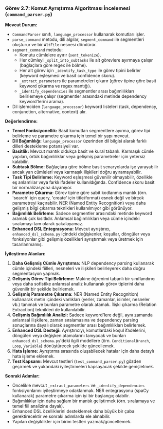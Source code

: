 ### Görev 2.7: Komut Ayrıştırma Algoritması İncelemesi (`command_parser.py`)

**Mevcut Durum:**

*   `CommandParser` sınıfı, `language_processor` kullanarak komutları işler.
*   `parse_command` metodu, dili algılar, `segment_command` ile segmentleri oluşturur ve bir `AltFile` nesnesi döndürür.
*   `segment_command` metodu:
    *   Komutu cümlelere ayırır (`sent_tokenize`).
    *   Her cümleyi `_split_into_subtasks` ile alt görevlere ayırmaya çalışır (bağlaçlara göre regex ile bölme).
    *   Her alt görev için `_identify_task_type` ile görev tipini belirler (keyword eşleşmesi ve basit confidence skoru).
    *   `_extract_parameters` ile parametreleri çıkarır (görev tipine göre basit keyword çıkarma ve regex mantığı).
    *   `_identify_dependencies` ile segmentler arası bağımlılıkları belirlemeye çalışır (segmentler arasındaki metinde dependency keyword'lerini arama).
*   Dil işlemciden (`language_processor`) keyword listeleri (task, dependency, conjunction, alternative, context) alır.

**Değerlendirme:**

*   **Temel Fonksiyonellik:** Basit komutları segmentlere ayırma, görev tipi belirleme ve parametre çıkarma için temel bir yapı mevcut.
*   **Dil Bağımlılığı:** `language_processor` üzerinden dil bilgisi alarak farklı dilleri destekleme potansiyeli var.
*   **Basitlik:** Mevcut mantık oldukça basit ve kural tabanlı. Karmaşık cümle yapıları, örtük bağımlılıklar veya gelişmiş parametreler için yetersiz kalabilir.
*   **Subtask Bölme:** Bağlaçlara göre bölme basit senaryolarda işe yarayabilir ancak yan cümleleri veya karmaşık ilişkileri doğru ayıramayabilir.
*   **Task Tipi Belirleme:** Keyword eşleşmesi güvenilir olmayabilir, özellikle eş anlamlılar veya farklı ifadeler kullanıldığında. Confidence skoru basit bir normalizasyona dayanıyor.
*   **Parametre Çıkarma:** Görev tipine göre sabit kodlanmış mantık (örn. 'search' için query, 'create' için title/format) esnek değil ve birçok parametreyi kaçırabilir. NER (Named Entity Recognition) veya daha gelişmiş bilgi çıkarma teknikleri kullanılmıyor gibi görünüyor.
*   **Bağımlılık Belirleme:** Sadece segmentler arasındaki metinde keyword aramak çok kısıtlıdır. Anlamsal bağımlılıkları veya cümle içindeki sıralamayı tam olarak yakalayamaz.
*   **Enhanced DSL Entegrasyonu:** Mevcut ayrıştırıcı, `enhanced_dsl_schema.py` içindeki değişkenler, koşullar, döngüler veya fonksiyonlar gibi gelişmiş özellikleri ayrıştırmak veya üretmek için tasarlanmamış.

**İyileştirme Alanları:**

1.  **Daha Gelişmiş Cümle Ayrıştırma:** NLP dependency parsing kullanarak cümle içindeki fiilleri, nesneleri ve ilişkileri belirleyerek daha doğru segmentasyon yapmak.
2.  **Gelişmiş Görev Tipi Belirleme:** Makine öğrenimi tabanlı bir sınıflandırıcı veya daha sofistike anlamsal analiz kullanarak görev tiplerini daha güvenilir bir şekilde belirlemek.
3.  **Gelişmiş Parametre Çıkarma:** NER (Named Entity Recognition) kullanarak metin içindeki varlıkları (yerler, zamanlar, isimler, nesneler vb.) tanımak ve bunları parametre olarak atamak. İlişki çıkarma (Relation Extraction) teknikleri de kullanılabilir.
4.  **Gelişmiş Bağımlılık Analizi:** Sadece keyword'lere değil, aynı zamanda anlamsal ilişkilere, zaman sıralamasına ve dependency parsing sonuçlarına dayalı olarak segmentler arası bağımlılıkları belirlemek.
5.  **Enhanced DSL Desteği:** Ayrıştırıcıyı, komutlardaki koşul ifadelerini, döngüleri veya değişken atamalarını tanıyacak ve bunları `enhanced_dsl_schema.py`'deki ilgili modellere (örn. `ConditionalBranch`, `Loop`, `Variable`) dönüştürecek şekilde güncellemek.
6.  **Hata İşleme:** Ayrıştırma sırasında oluşabilecek hatalar için daha detaylı hata işleme eklemek.
7.  **Test Kapsamı:** Mevcut testleri (`test_command_parser.py`) gözden geçirmek ve yukarıdaki iyileştirmeleri kapsayacak şekilde genişletmek.

**Sonraki Adımlar:**

*   Öncelikle mevcut `_extract_parameters` ve `_identify_dependencies` fonksiyonlarını iyileştirmeye odaklanmak. NER entegrasyonu (spaCy kullanarak) parametre çıkarma için iyi bir başlangıç olabilir.
*   Bağımlılıklar için daha sağlam bir mantık geliştirmek (örn. sıralamaya ve temel fiil analizine dayalı).
*   Enhanced DSL özelliklerini desteklemek daha büyük bir çaba gerektirecektir ve sonraki adımlarda ele alınabilir.
*   Yapılan değişiklikler için birim testleri yazmak/güncellemek.

